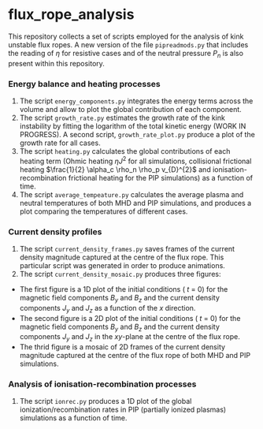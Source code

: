 # flux_rope_analysis

This repository collects a set of scripts employed for the analysis of kink unstable flux ropes. A new version of the file `pipreadmods.py` that includes the reading of $\eta$ for resistive cases and of the neutral pressure $P_n$ is also present within this repository.

### Energy balance and heating processes

1.  The script `energy_components.py` integrates the energy terms across the volume and allow to plot the global contribution of each component.
2.  The script `growth_rate.py` estimates the growth rate of the kink instability by fitting the logarithm of the total kinetic energy (WORK IN PROGRESS). A second script, `growth_rate_plot.py` produce a plot of the growth rate for all cases.
3.  The script `heating.py` calculates the global contributions of each heating term (Ohmic heating $\eta J^2$ for all simulations, collisional frictional heating $\frac{1}{2} \alpha_c \rho_n \rho_p v_{D}^{2}$ and ionisation-recombination frictional heating for the PIP simulations) as a function of time.
4.  The script `average_tempeature.py` calculates the average plasma and neutral temperatures of both MHD and PIP simulations, and produces a plot comparing the temperatures of different cases.

### Current density profiles

1.  The script `current_density_frames.py` saves frames of the current density magnitude captured at the centre of the flux rope. This particular script was generated in order to produce animations.
2.  The script `current_density_mosaic.py` produces three figures:
  - The first figure is a 1D plot of the initial conditions ( $t$ = 0) for the magnetic field components $B_y$ and $B_z$ and the current density components $J_y$ and $J_z$ as a function of the $x$ direction.
  - The second figure is a 2D plot of the initial conditions ( $t$ = 0) for the magnetic field components $B_y$ and $B_z$ and the current density components $J_y$ and $J_z$ in the $xy$-plane at the centre of the flux rope.
  - The thrid figure is a mosaic of 2D frames of the current density magnitude captured at the centre of the flux rope of both MHD and PIP simulations.

### Analysis of ionisation-recombination processes

1.  The script `ionrec.py` produces a 1D plot of the global ionization/recombination rates in PIP (partially ionized plasmas) simulations as a function of time.

